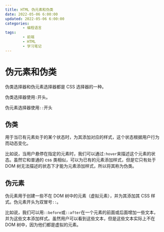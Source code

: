 ```yaml
---
title: HTML 伪元素和伪类
date: 2022-05-06 6:00:00
updated: 2022-05-06 6:00:00
categories:
        - 编程语言
tags:
        - 前端
        - HTML
        - 学习笔记
---
```


# 伪元素和伪类

伪类选择器和伪元素选择器都是 CSS 选择器的一种。

伪类选择器使用`:`开头。

伪元素选择器使用`::`开头

## 伪类

用于当已有元素处于的某个状态时，为其添加对应的样式，这个状态根据用户行为而动态变化。

比如说，当用户悬停在指定的元素时，我们可以通过`:hover`来描述这个元素的状态。虽然它和普通的 css 类相似，可以为已有的元素添加样式，但是它只有处于 DOM 树无法描述的状态下才能为元素添加样式，所以将其称为伪类。

## 伪元素

伪元素用于创建一些不在 DOM 树中的元素（虚拟元素），并为其添加其 CSS 样式。伪元素开头为双冒号`::`。

比如说，我们可以用`::before`或`::after`在一个元素的前面或后面增加一些文本，并为这些文本添加样式。虽然用户可以看到这些文本，但是这些文本实际上不在 DOM 树中，因为他们都是虚拟的元素。

## 
